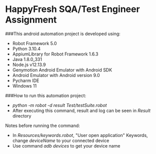 # HappyFresh SQA/Test Engineer Assignment
###This android automation project is developed using:
- Robot Framework 5.0
- Python 3.10.4
- AppiumLibrary for Robot Framework 1.6.3
- Java 1.8.0_331
- Node.js v12.13.9
- Genymotion Android Emulator with Android SDK
- Android Emulator with Android version 9.0
- Pycharm IDE
- Windows 11

###How to run this automation project:
- _python -m robot -d result Test/testSuite.robot_
- After executing this command, result and log can be seen in _Result_ directory

Notes before running the command:
- In _Resources/keywords.robot_, "User open application" Keywords, change _deviceName_ to your connected device
- Use command _adb devices_ to get your device name
